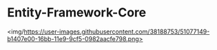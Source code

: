# Entity-Framework-Core

<img/https://user-images.githubusercontent.com/38188753/51077149-b1407e00-16bb-11e9-9cf5-0982aacfe798.png>
